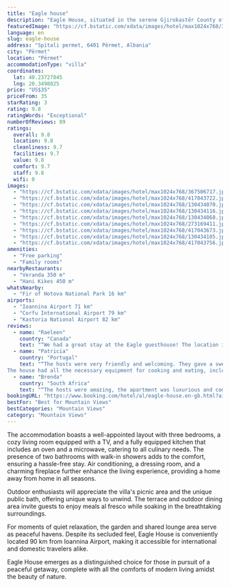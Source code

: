 ```yaml
---
title: "Eagle house"
description: "Eagle House, situated in the serene Gjirokastër County of Përmet, offers a tranquil retreat with its stunning garden and mountain views."
featuredImage: "https://cf.bstatic.com/xdata/images/hotel/max1024x768/367506717.jpg?k=c49d124282c91fc0ef66ff31ef71b9302755ca48547b08ab3b5be631a043fe1b&o=&hp=1"
language: en
slug: eagle-house
address: "Spitali permet, 6401 Përmet, Albania"
city: "Përmet"
location: "Përmet"
accommodationType: "villa"
coordinates:
  lat: 40.23727845
  lng: 20.3498025
price: "US$35"
priceFrom: 35
starRating: 3
rating: 9.8
ratingWords: "Exceptional"
numberOfReviews: 89
ratings:
  overall: 9.8
  location: 9.8
  cleanliness: 9.7
  facilities: 9.7
  value: 9.8
  comfort: 9.7
  staff: 9.8
  wifi: 0
images:
  - "https://cf.bstatic.com/xdata/images/hotel/max1024x768/367506717.jpg?k=c49d124282c91fc0ef66ff31ef71b9302755ca48547b08ab3b5be631a043fe1b&o=&hp=1"
  - "https://cf.bstatic.com/xdata/images/hotel/max1024x768/417043722.jpg?k=1d2b5b436dda0b370ccb2ef112e0df177b30d70c986d3236d62daf0700eb429e&o=&hp=1"
  - "https://cf.bstatic.com/xdata/images/hotel/max1024x768/130434070.jpg?k=05af14014fbd92008554830173d85a8240fa2efa1f400b46db89ac7b88be9b2b&o=&hp=1"
  - "https://cf.bstatic.com/xdata/images/hotel/max1024x768/130434116.jpg?k=81b6ae9e682ed7f0a3a8f2c8175dbd366fb79f6c51b9eb2abc7501c8e5d9afbc&o=&hp=1"
  - "https://cf.bstatic.com/xdata/images/hotel/max1024x768/130434068.jpg?k=c850571415f309a5b119c69522dc1be6bec4c3d1f83126cb3903e3480974d0d4&o=&hp=1"
  - "https://cf.bstatic.com/xdata/images/hotel/max1024x768/273169411.jpg?k=a744d964d6ddde09104c9309f86bf944fd78313e8a3892f3c6a499265c3c247c&o=&hp=1"
  - "https://cf.bstatic.com/xdata/images/hotel/max1024x768/417043673.jpg?k=2e60a195da21d6069fd9b2e368a59a95cb230d402b09731a04e8d1ef9d32743e&o=&hp=1"
  - "https://cf.bstatic.com/xdata/images/hotel/max1024x768/130434105.jpg?k=3a02d17fac4cd365fa13a7bb2716ba6f8bd7ff3213b871d47f0303effbfff640&o=&hp=1"
  - "https://cf.bstatic.com/xdata/images/hotel/max1024x768/417043756.jpg?k=255ed22d9f26f6cef4dc770ca23554a903147fd9a17bc5922c8901facfcb211b&o=&hp=1"
amenities:
  - "Free parking"
  - "Family rooms"
nearbyRestaurants:
  - "Veranda 350 m"
  - "Hani Kikes 450 m"
whatsNearby:
  - "Fir of Hotova National Park 16 km"
airports:
  - "Ioannina Airport 71 km"
  - "Corfu International Airport 79 km"
  - "Kastoria National Airport 82 km"
reviews:
  - name: "Raeleen"
    country: "Canada"
    text: "“We had a great stay at the Eagle guesthouse! The location is perfect with amazing views over Permet and the river valley, while being in an exceptionally quiet location. The apartment is fitted with everything you could need for a comfortable stay...”"
  - name: "Patricia"
    country: "Portugal"
    text: "“The hosts were very friendly and welcoming. They gave a sweet fruit typical of Permet.
The house had all the necessary equipment for cooking and eating, including a microwave, kettle and coffee machine. Everything was very clean. The house is...”"
  - name: "Brenda"
    country: "South Africa"
    text: "“The hosts were amazing, the apartment was luxurious and comfortable, the view from the apartment was stunning. The apartment was fully equipped for all our needs.. The apartment is exceptionally clean. The 3 of us just loved the homely feeling of...”"
bookingURL: "https://www.booking.com/hotel/al/eagle-house.en-gb.html?aid=8035640"
bestFor: "Best for Mountain Views"
bestCategories: "Mountain Views"
category: "Mountain Views"
---
```


The accommodation boasts a well-appointed layout with three bedrooms, a cozy living room equipped with a TV, and a fully equipped kitchen that includes an oven and a microwave, catering to all culinary needs. The presence of two bathrooms with walk-in showers adds to the comfort, ensuring a hassle-free stay. Air conditioning, a dressing room, and a charming fireplace further enhance the living experience, providing a home away from home in all seasons.

Outdoor enthusiasts will appreciate the villa's picnic area and the unique public bath, offering unique ways to unwind. The terrace and outdoor dining area invite guests to enjoy meals al fresco while soaking in the breathtaking surroundings.

For moments of quiet relaxation, the garden and shared lounge area serve as peaceful havens. Despite its secluded feel, Eagle House is conveniently located 90 km from Ioannina Airport, making it accessible for international and domestic travelers alike.

Eagle House emerges as a distinguished choice for those in pursuit of a peaceful getaway, complete with all the comforts of modern living amidst the beauty of nature.